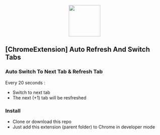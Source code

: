 
<p align="center"><a href="http://loic-mazuel.com" target="_blank"><img width="100"src="https://raw.githubusercontent.com/LouisMazel/chrome-extension-auto-refresh-and-switch-tabs/master/img/icon.png"></a></p>

## [ChromeExtension] Auto Refresh And Switch Tabs</h2>

### Auto Switch To Next Tab & Refresh Tab

Every 20 seconds :

* Switch to next tab
* The next (+1) tab will be resfreshed

### Install

- Clone or download this repo 
- Just add this extension (parent folder) to Chrome in developer mode


